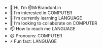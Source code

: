 - 👋 Hi, I’m @MrBrandonLin
- 👀 I’m interested in COMPUTER
- 🌱 I’m currently learning LANGUAGE
- 💞️ I’m looking to collaborate on COMPUTER
- 📫 How to reach me LANGUAGE
- 😄 Pronouns: COMPUTER
- ⚡ Fun fact: LANGUAGE

<!---
MrBrandonLin/MrBrandonLin is a ✨ special ✨ repository because its `README.md` (this file) appears on your GitHub profile.
You can click the Preview link to take a look at your changes.
--->
